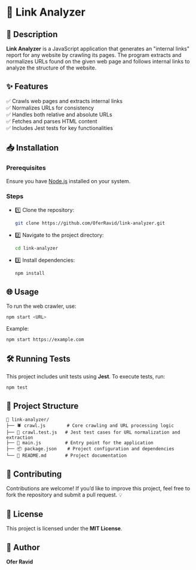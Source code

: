 # 🔗 Link Analyzer

## 📌 Description
**Link Analyzer** is a JavaScript application that generates an "internal links" report for any website by crawling its pages. The program extracts and normalizes URLs found on the given web page and follows internal links to analyze the structure of the website.

## ✨ Features
✅ Crawls web pages and extracts internal links  
✅ Normalizes URLs for consistency  
✅ Handles both relative and absolute URLs  
✅ Fetches and parses HTML content  
✅ Includes Jest tests for key functionalities  

## 📥 Installation
### Prerequisites
Ensure you have [Node.js](https://nodejs.org/) installed on your system.

### Steps
- 1️⃣ Clone the repository:
   ```sh
   git clone https://github.com/OferRavid/link-analyzer.git
   ```
- 2️⃣ Navigate to the project directory:
   ```sh
   cd link-analyzer
   ```
- 3️⃣ Install dependencies:
   ```sh
   npm install
   ```

## 🌐 Usage
To run the web crawler, use:
```sh
npm start <URL>
```
Example:
```sh
npm start https://example.com
```

## 🛠 Running Tests
This project includes unit tests using **Jest**. To execute tests, run:
```sh
npm test
```

## 📁 Project Structure
```
📂 link-analyzer/
├── 🕷️ crawl.js        # Core crawling and URL processing logic
├── 🧪 crawl.test.js   # Jest test cases for URL normalization and extraction
├── 🔗 main.js         # Entry point for the application
├── 📦 package.json    # Project configuration and dependencies
└── 📖 README.md       # Project documentation
```

## 🤝 Contributing
Contributions are welcome! If you’d like to improve this project, feel free to fork the repository and submit a pull request. 💡

## 📜 License
This project is licensed under the **MIT License**.

## 👤 Author
**Ofer Ravid**

